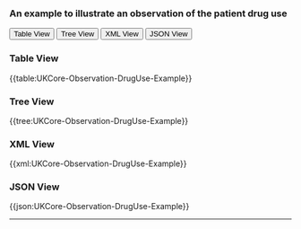 ### An example to illustrate an observation of the patient drug use

<div class="tab">
 <button class="tablinks active" onclick="openTab(event, 'Table View')">Table View</button>
 <button class="tablinks" onclick="openTab(event, 'Tree View')">Tree View</button>
 <button class="tablinks" onclick="openTab(event, 'XML View')">XML View</button>
 <button class="tablinks" onclick="openTab(event, 'JSON View')">JSON View</button>
</div>

<div id="Table View" class="tabcontent" style="display:block">
  <h3>Table View</h3>
{{table:UKCore-Observation-DrugUse-Example}}
</div>

<div id="Tree View" class="tabcontent">
  <h3>Tree View</h3>
{{tree:UKCore-Observation-DrugUse-Example}}
</div>

<div id="XML View" class="tabcontent">
  <h3>XML View</h3>
{{xml:UKCore-Observation-DrugUse-Example}}
</div>

<div id="JSON View" class="tabcontent">
  <h3>JSON View</h3>
{{json:UKCore-Observation-DrugUse-Example}}
</div>

---
